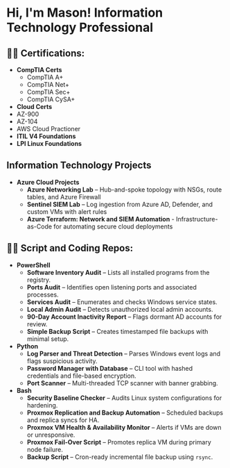 <h1>Hi, I'm Mason!  Information Technology Professional </h1>

<h2>👨‍💻 Certifications:</h2>

- <b>CompTIA Certs</b>
  - CompTIA A+
  - CompTIA Net+
  - CompTIA Sec+
  - CompTIA CySA+
- <b>Cloud Certs</b>
- AZ-900
- AZ-104 
- AWS Cloud Practioner
- <b>ITIL V4 Foundations</b>
- <b>LPI Linux Foundations</b>

<h2>Information Technology Projects</h2>

- <b>Azure Cloud Projects</b>
  - **Azure Networking Lab** – Hub-and-spoke topology with NSGs, route tables, and Azure Firewall
  - **Sentinel SIEM Lab** – Log ingestion from Azure AD, Defender, and custom VMs with alert rules
  - **Azure Terraform: Network and SIEM Automation** - Infrastructure-as-Code for automating secure cloud deployments


<h2>👨‍💻 Script and Coding Repos:</h2>

- <b>PowerShell </b>
  - **Software Inventory Audit** – Lists all installed programs from the registry.
  - **Ports Audit** – Identifies open listening ports and associated processes.
  - **Services Audit** – Enumerates and checks Windows service states.
  - **Local Admin Audit** – Detects unauthorized local admin accounts.
  - **90-Day Account Inactivity Report** – Flags dormant AD accounts for review.
  - **Simple Backup Script** – Creates timestamped file backups with minimal setup.
- <b>Python </b>
  - **Log Parser and Threat Detection** – Parses Windows event logs and flags suspicious activity.
  - **Password Manager with Database** – CLI tool with hashed credentials and file-based encryption.
  - **Port Scanner** – Multi-threaded TCP scanner with banner grabbing.
- <b>Bash </b>
  - **Security Baseline Checker** – Audits Linux system configurations for hardening.
  - **Proxmox Replication and Backup Automation** – Scheduled backups and replica syncs for HA.
  - **Proxmox VM Health & Availability Monitor** – Alerts if VMs are down or unresponsive.
  - **Proxmox Fail-Over Script** – Promotes replica VM during primary node failure.
  - **Backup Script** – Cron-ready incremental file backup using `rsync`.



<!--
**MasonMcGahey/MasonMcGahey** is a ✨ _special_ ✨ repository because its `README.md` (this file) appears on your GitHub profile.

Here are some ideas to get you started:

- 🔭 I’m currently working on ...
- 🌱 I’m currently learning ...
- 👯 I’m looking to collaborate on ...
- 🤔 I’m looking for help with ...
- 💬 Ask me about ...
- 📫 How to reach me: ...
- 😄 Pronouns: ...
- ⚡ Fun fact: ...
-->
